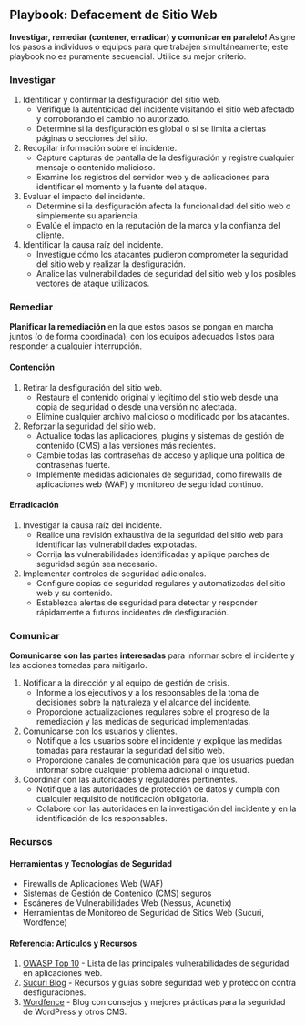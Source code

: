 ## Playbook: Defacement de Sitio Web

**Investigar, remediar (contener, erradicar) y comunicar en paralelo!**
Asigne los pasos a individuos o equipos para que trabajen simultáneamente; este playbook no es puramente secuencial. Utilice su mejor criterio.

### Investigar

1. Identificar y confirmar la desfiguración del sitio web.
    * Verifique la autenticidad del incidente visitando el sitio web afectado y corroborando el cambio no autorizado.
    * Determine si la desfiguración es global o si se limita a ciertas páginas o secciones del sitio.
2. Recopilar información sobre el incidente.
    * Capture capturas de pantalla de la desfiguración y registre cualquier mensaje o contenido malicioso.
    * Examine los registros del servidor web y de aplicaciones para identificar el momento y la fuente del ataque.
3. Evaluar el impacto del incidente.
    * Determine si la desfiguración afecta la funcionalidad del sitio web o simplemente su apariencia.
    * Evalúe el impacto en la reputación de la marca y la confianza del cliente.
4. Identificar la causa raíz del incidente.
    * Investigue cómo los atacantes pudieron comprometer la seguridad del sitio web y realizar la desfiguración.
    * Analice las vulnerabilidades de seguridad del sitio web y los posibles vectores de ataque utilizados.

### Remediar

**Planificar la remediación** en la que estos pasos se pongan en marcha juntos (o de forma coordinada), con los equipos adecuados listos para responder a cualquier interrupción.

#### Contención

1. Retirar la desfiguración del sitio web.
    * Restaure el contenido original y legítimo del sitio web desde una copia de seguridad o desde una versión no afectada.
    * Elimine cualquier archivo malicioso o modificado por los atacantes.
2. Reforzar la seguridad del sitio web.
    * Actualice todas las aplicaciones, plugins y sistemas de gestión de contenido (CMS) a las versiones más recientes.
    * Cambie todas las contraseñas de acceso y aplique una política de contraseñas fuerte.
    * Implemente medidas adicionales de seguridad, como firewalls de aplicaciones web (WAF) y monitoreo de seguridad continuo.

#### Erradicación

1. Investigar la causa raíz del incidente.
    * Realice una revisión exhaustiva de la seguridad del sitio web para identificar las vulnerabilidades explotadas.
    * Corrija las vulnerabilidades identificadas y aplique parches de seguridad según sea necesario.
2. Implementar controles de seguridad adicionales.
    * Configure copias de seguridad regulares y automatizadas del sitio web y su contenido.
    * Establezca alertas de seguridad para detectar y responder rápidamente a futuros incidentes de desfiguración.

### Comunicar

**Comunicarse con las partes interesadas** para informar sobre el incidente y las acciones tomadas para mitigarlo.

1. Notificar a la dirección y al equipo de gestión de crisis.
    * Informe a los ejecutivos y a los responsables de la toma de decisiones sobre la naturaleza y el alcance del incidente.
    * Proporcione actualizaciones regulares sobre el progreso de la remediación y las medidas de seguridad implementadas.
2. Comunicarse con los usuarios y clientes.
    * Notifique a los usuarios sobre el incidente y explique las medidas tomadas para restaurar la seguridad del sitio web.
    * Proporcione canales de comunicación para que los usuarios puedan informar sobre cualquier problema adicional o inquietud.
3. Coordinar con las autoridades y reguladores pertinentes.
    * Notifique a las autoridades de protección de datos y cumpla con cualquier requisito de notificación obligatoria.
    * Colabore con las autoridades en la investigación del incidente y en la identificación de los responsables.

### Recursos

#### Herramientas y Tecnologías de Seguridad

- Firewalls de Aplicaciones Web (WAF)
- Sistemas de Gestión de Contenido (CMS) seguros
- Escáneres de Vulnerabilidades Web (Nessus, Acunetix)
- Herramientas de Monitoreo de Seguridad de Sitios Web (Sucuri, Wordfence)

#### Referencia: Artículos y Recursos

1. [OWASP Top 10](https://owasp.org/www-project-top-ten/) - Lista de las principales vulnerabilidades de seguridad en aplicaciones web.
2. [Sucuri Blog](https://sucuri.net/blog/) - Recursos y guías sobre seguridad web y protección contra desfiguraciones.
3. [Wordfence](https://www.wordfence.com/blog/) - Blog con consejos y mejores prácticas para la seguridad de WordPress y otros CMS.
